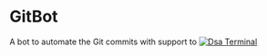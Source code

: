 # GitBot
A bot to automate the Git commits with support to [![Dsa Terminal](https://img.shields.io/badge/-Dsa--Terminal-blue)](https://github.com/Dsa-Terminal/Dsa-Terminal)
